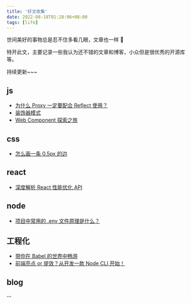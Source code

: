 ```yaml
---
title: '好文收集'
date: 2022-08-18T01:28:06+08:00
tags: [life]
---
```


世间美好的事物总是忍不住多看几眼，文章也一样 🌹

特开此文，主要记录一些我认为还不错的文章和博客，小众但是很优秀的开源库等。

持续更新~~~

## js

- [为什么 Proxy 一定要配合 Reflect 使用？](https://mp.weixin.qq.com/s/Ez2Cf6w4SwX1HOjnE1wl6g)
- [装饰器模式](https://zhuanlan.zhihu.com/p/115402372)
- [Web Component 探索之旅](https://mp.weixin.qq.com/s/mLXre4hdwcUX19Xq0qHGVw)

## css

- [怎么画一条 0.5px 的边](https://zhuanlan.zhihu.com/p/34908005)

## react

- [深度解析 React 性能优化 API](https://mp.weixin.qq.com/s/svGYB3HvmLDMerlM50BhAg)

## node

- [项目中常用的 .env 文件原理是什么？](https://juejin.cn/post/7180682987808227389#heading-4)

## 工程化

- [带你在 Babel 的世界中畅游](https://mp.weixin.qq.com/s/4thcIAZ4CYwQRB265vjd6w)
- [前端亮点 or 提效？从开发一款 Node CLI 开始！](https://juejin.cn/post/7178666619135066170)

## blog

--
